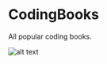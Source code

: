 # CodingBooks
All popular coding books.

![alt text](https://github.com/mohitjaisal/CodingBooks/blob/master/BooksThumb/codingbooksgif.gif)
